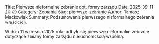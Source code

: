 Title: Pierwsze nieformalne zebranie dot. formy zarządu
Date: 2025-09-11 20:00
Category: Zebrania
Slug: pierwsze-zebranie
Author: Tomasz Maćkowiak
Summary: Podsumowanie pierwszego nieformalnego zebrania właścicieli.

W dniu 11 września 2025 roku odbyło się pierwsze nieformalne zebranie dotyczące zmiany formy zarządu nieruchomością wspólną.